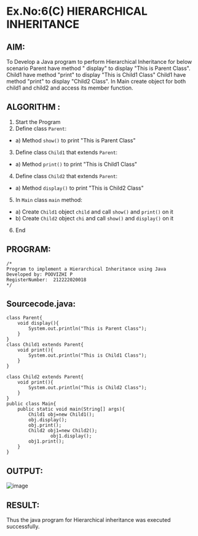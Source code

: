 # Ex.No:6(C)             HIERARCHICAL INHERITANCE 

## AIM:
  To Develop a Java program to perform Hierarchical Inheritance for below scenario Parent have method " display" to display "This is Parent Class". Child1 have method "print" to display "This is Child1 Class" Child1 have method "print" to display "Child2 Class". In Main create object for both child1 and child2 and access its member function.


## ALGORITHM :
1.  Start the Program
2.	Define class `Parent`:
-	a) Method `show()` to print "This is Parent Class"
3.	Define class `Child1` that extends `Parent`:
-	a) Method `print()` to print "This is Child1 Class"
4.	Define class `Child2` that extends `Parent`:
-	a) Method `display()` to print "This is Child2 Class"
5.	In `Main` class `main` method:
-	a) Create `Child1` object `child` and call `show()` and `print()` on it
-	b) Create `Child2` object `chi` and call `show()` and `display()` on it
6.	End




## PROGRAM:
 ```
/*
Program to implement a Hierarchical Inheritance using Java
Developed by: POOVIZHI P
RegisterNumber:  212222020018
*/
```

## Sourcecode.java:
```
class Parent{
    void display(){
        System.out.println("This is Parent Class");
    }
}
class Child1 extends Parent{
    void print(){
        System.out.println("This is Child1 Class");
    }
}

class Child2 extends Parent{
    void print(){
        System.out.println("This is Child2 Class");
    }
}
public class Main{
    public static void main(String[] args){
        Child1 obj=new Child1();
        obj.display();
        obj.print();
        Child2 obj1=new Child2();
                obj1.display();
        obj1.print();
    }
}
```
## OUTPUT:
![image](https://github.com/user-attachments/assets/e1e520f6-874e-408c-8966-47c2ced9672a)



## RESULT:
Thus the java program for Hierarchical inheritance was executed successfully.






